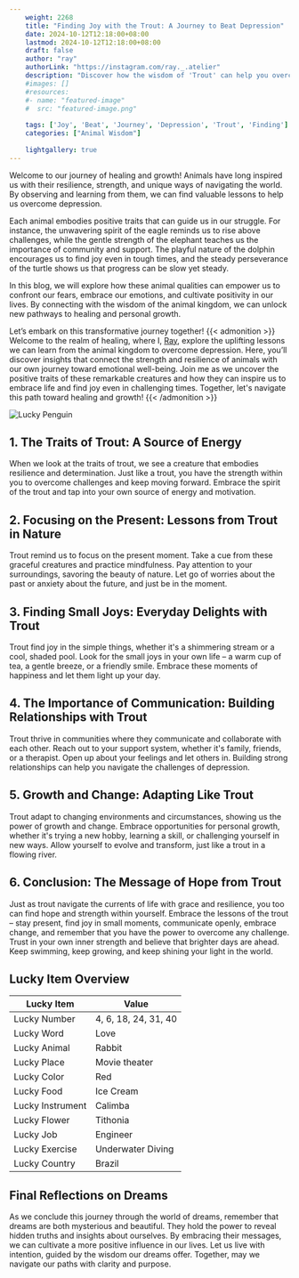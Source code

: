 ```yaml
---
    weight: 2268
    title: "Finding Joy with the Trout: A Journey to Beat Depression"  # Assuming 'title' column exists
    date: 2024-10-12T12:18:00+08:00
    lastmod: 2024-10-12T12:18:00+08:00
    draft: false
    author: "ray"
    authorLink: "https://instagram.com/ray._.atelier"
    description: "Discover how the wisdom of 'Trout' can help you overcome depression and find joy in your life journey."
    #images: []
    #resources:
    #- name: "featured-image"
    #  src: "featured-image.png"
    
    tags: ['Joy', 'Beat', 'Journey', 'Depression', 'Trout', 'Finding']
    categories: ["Animal Wisdom"]
    
    lightgallery: true
---
```

    
Welcome to our journey of healing and growth! Animals have long inspired us with their resilience, strength, and unique ways of navigating the world. By observing and learning from them, we can find valuable lessons to help us overcome depression.

Each animal embodies positive traits that can guide us in our struggle. For instance, the unwavering spirit of the eagle reminds us to rise above challenges, while the gentle strength of the elephant teaches us the importance of community and support. The playful nature of the dolphin encourages us to find joy even in tough times, and the steady perseverance of the turtle shows us that progress can be slow yet steady.

In this blog, we will explore how these animal qualities can empower us to confront our fears, embrace our emotions, and cultivate positivity in our lives. By connecting with the wisdom of the animal kingdom, we can unlock new pathways to healing and personal growth.

Let’s embark on this transformative journey together!
{{< admonition >}}
Welcome to the realm of healing, where I, [Ray](https://instagram.com/ray._.atelier), explore the uplifting lessons we can learn from the animal kingdom to overcome depression. Here, you’ll discover insights that connect the strength and resilience of animals with our own journey toward emotional well-being. Join me as we uncover the positive traits of these remarkable creatures and how they can inspire us to embrace life and find joy even in challenging times. Together, let's navigate this path toward healing and growth!
{{< /admonition >}}

![Lucky Penguin](https://cdn.pixabay.com/photo/2024/09/07/02/34/penguins-9028827_1280.jpg "Lucky Penguin")

## 1. The Traits of Trout: A Source of Energy
When we look at the traits of trout, we see a creature that embodies resilience and determination. Just like a trout, you have the strength within you to overcome challenges and keep moving forward. Embrace the spirit of the trout and tap into your own source of energy and motivation.

## 2. Focusing on the Present: Lessons from Trout in Nature
Trout remind us to focus on the present moment. Take a cue from these graceful creatures and practice mindfulness. Pay attention to your surroundings, savoring the beauty of nature. Let go of worries about the past or anxiety about the future, and just be in the moment.

## 3. Finding Small Joys: Everyday Delights with Trout
Trout find joy in the simple things, whether it's a shimmering stream or a cool, shaded pool. Look for the small joys in your own life – a warm cup of tea, a gentle breeze, or a friendly smile. Embrace these moments of happiness and let them light up your day.

## 4. The Importance of Communication: Building Relationships with Trout
Trout thrive in communities where they communicate and collaborate with each other. Reach out to your support system, whether it's family, friends, or a therapist. Open up about your feelings and let others in. Building strong relationships can help you navigate the challenges of depression.

## 5. Growth and Change: Adapting Like Trout
Trout adapt to changing environments and circumstances, showing us the power of growth and change. Embrace opportunities for personal growth, whether it's trying a new hobby, learning a skill, or challenging yourself in new ways. Allow yourself to evolve and transform, just like a trout in a flowing river.

## 6. Conclusion: The Message of Hope from Trout
Just as trout navigate the currents of life with grace and resilience, you too can find hope and strength within yourself. Embrace the lessons of the trout – stay present, find joy in small moments, communicate openly, embrace change, and remember that you have the power to overcome any challenge. Trust in your own inner strength and believe that brighter days are ahead. Keep swimming, keep growing, and keep shining your light in the world.


## Lucky Item Overview
| Lucky Item          | Value              |
|---------------|--------------------|
| Lucky Number        | 4, 6, 18, 24, 31, 40  |
| Lucky Word          | Love |
| Lucky Animal        | Rabbit |
| Lucky Place         | Movie theater     |
| Lucky Color         | Red     |
| Lucky Food          | Ice Cream      |
| Lucky Instrument    | Calimba |
| Lucky Flower        | Tithonia    |
| Lucky Job           | Engineer       |
| Lucky Exercise      | Underwater Diving  |
| Lucky Country       | Brazil    |


##  Final Reflections on Dreams

As we conclude this journey through the world of dreams, remember that dreams are both mysterious and beautiful. They hold the power to reveal hidden truths and insights about ourselves. By embracing their messages, we can cultivate a more positive influence in our lives. Let us live with intention, guided by the wisdom our dreams offer. Together, may we navigate our paths with clarity and purpose.
